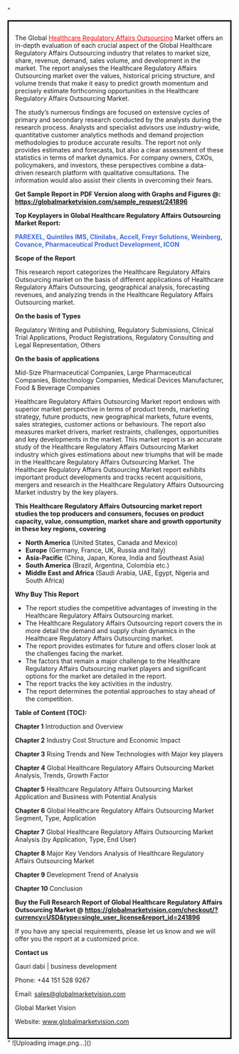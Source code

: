 "<div style='border: 3px solid black; padding: 1em;'>

The Global <a style='color: #ff0000;' href='https://globalmarketvision.com/reports/global-healthcare-regulatory-affairs-outsourcing-market/241896'>Healthcare Regulatory Affairs Outsourcing</a> Market offers an in-depth evaluation of each crucial aspect of the Global Healthcare Regulatory Affairs Outsourcing industry that relates to market size, share, revenue, demand, sales volume, and development in the market. The report analyses the Healthcare Regulatory Affairs Outsourcing market over the values, historical pricing structure, and volume trends that make it easy to predict growth momentum and precisely estimate forthcoming opportunities in the Healthcare Regulatory Affairs Outsourcing Market.

The study’s numerous findings are focused on extensive cycles of primary and secondary research conducted by the analysts during the research process. Analysts and specialist advisors use industry-wide, quantitative customer analytics methods and demand projection methodologies to produce accurate results. The report not only provides estimates and forecasts, but also a clear assessment of these statistics in terms of market dynamics. For company owners, CXOs, policymakers, and investors, these perspectives combine a data-driven research platform with qualitative consultations. The information would also assist their clients in overcoming their fears.

<strong>Get Sample Report in PDF Version along with Graphs and Figures @</strong><strong>:</strong><strong> <a style='color: #ff0000;' href='https://globalmarketvision.com/sample_request/241896?utm_source=linkedinPulse&utm_medium=Dhiraj&utm_campaign=Dhiraj'><strong>https://globalmarketvision.com/sample_request/241896</strong></a></strong>

<strong>Top Keyplayers in Global Healthcare Regulatory Affairs Outsourcing Market Report:</strong>

<strong style='color: #4169e1;'>PAREXEL, Quintiles IMS, Clinilabs, Accell, Freyr Solutions, Weinberg, Covance, Pharmaceutical Product Development, ICON</strong>

<strong>Scope of the Report</strong>

This research report categorizes the Healthcare Regulatory Affairs Outsourcing market on the basis of different applications of Healthcare Regulatory Affairs Outsourcing, geographical analysis, forecasting revenues, and analyzing trends in the Healthcare Regulatory Affairs Outsourcing market.

<strong>On the basis of Types</strong>

Regulatory Writing and Publishing, Regulatory Submissions, Clinical Trial Applications, Product Registrations, Regulatory Consulting and Legal Representation, Others

<strong>On the basis of applications</strong>

Mid-Size Pharmaceutical Companies, Large Pharmaceutical Companies, Biotechnology Companies, Medical Devices Manufacturer, Food & Beverage Companies

Healthcare Regulatory Affairs Outsourcing Market report endows with superior market perspective in terms of product trends, marketing strategy, future products, new geographical markets, future events, sales strategies, customer actions or behaviours. The report also measures market drivers, market restraints, challenges, opportunities and key developments in the market. This market report is an accurate study of the Healthcare Regulatory Affairs Outsourcing Market industry which gives estimations about new triumphs that will be made in the Healthcare Regulatory Affairs Outsourcing Market. The Healthcare Regulatory Affairs Outsourcing Market report exhibits important product developments and tracks recent acquisitions, mergers and research in the Healthcare Regulatory Affairs Outsourcing Market industry by the key players.

<strong>This Healthcare Regulatory Affairs Outsourcing market report studies the top producers and consumers, focuses on product capacity, value, consumption, market share and growth opportunity in these key regions, covering</strong>
<ul>
  <li><strong>North America</strong> (United States, Canada and Mexico)</li>
  <li><strong>Europe</strong> (Germany, France, UK, Russia and Italy)</li>
  <li><strong>Asia-Pacific</strong> (China, Japan, Korea, India and Southeast Asia)</li>
  <li><strong>South America</strong> (Brazil, Argentina, Colombia etc.)</li>
  <li><strong>Middle East and Africa</strong> (Saudi Arabia, UAE, Egypt, Nigeria and South Africa)</li>
</ul>
<strong>Why Buy This Report</strong>
<ul>
  <li>The report studies the competitive advantages of investing in the Healthcare Regulatory Affairs Outsourcing market.</li>
  <li>The Healthcare Regulatory Affairs Outsourcing report covers the in more detail the demand and supply chain dynamics in the Healthcare Regulatory Affairs Outsourcing market.</li>
  <li>The report provides estimates for future and offers closer look at the challenges facing the market.</li>
  <li>The factors that remain a major challenge to the Healthcare Regulatory Affairs Outsourcing market players and significant options for the market are detailed in the report.</li>
  <li>The report tracks the key activities in the industry.</li>
  <li>The report determines the potential approaches to stay ahead of the competition.</li>
</ul>
<strong>Table of Content (TOC): </strong>

<strong>Chapter 1</strong> Introduction and Overview

<strong>Chapter 2</strong> Industry Cost Structure and Economic Impact

<strong>Chapter 3</strong> Rising Trends and New Technologies with Major key players

<strong>Chapter 4</strong> Global Healthcare Regulatory Affairs Outsourcing Market Analysis, Trends, Growth Factor

<strong>Chapter 5</strong> Healthcare Regulatory Affairs Outsourcing Market Application and Business with Potential Analysis

<strong>Chapter 6</strong> Global Healthcare Regulatory Affairs Outsourcing Market Segment, Type, Application

<strong>Chapter 7</strong> Global Healthcare Regulatory Affairs Outsourcing Market Analysis (by Application, Type, End User)

<strong>Chapter 8</strong> Major Key Vendors Analysis of Healthcare Regulatory Affairs Outsourcing Market

<strong>Chapter 9</strong> Development Trend of Analysis

<strong>Chapter 10</strong> Conclusion

<strong>Buy the Full Research Report of Global Healthcare Regulatory Affairs Outsourcing Market @</strong><strong> <a style='color: #ff0000;' href='https://globalmarketvision.com/checkout/?currency=USD&type=single_user_license&report_id=241896?utm_source=linkedinPulse&utm_medium=Dhiraj&utm_campaign=Dhiraj'>https://globalmarketvision.com/checkout/?currency=USD&type=single_user_license&report_id=241896</a>
</strong>

If you have any special requirements, please let us know and we will offer you the report at a customized price.

<strong>Contact us</strong>

Gauri dabi | business development

Phone: +44 151 528 9267

Email: <a href='mailto:sales@globalmarketvision.com'>sales@globalmarketvision.com</a>

Global Market Vision

Website: <a href='http://www.globalmarketvision.com/'>www.globalmarketvision.com</a>

</div>"
![Uploading image.png…]()
